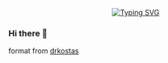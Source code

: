 <p align="center">
<a href="https://git.io/typing-svg">
  <img src="https://readme-typing-svg.demolab.com?font=Georgia&duration=1700&pause=100&color=228BF7&multiline=true&repeat=false&random=false&width=500&height=100&lines=SeongHo+Kim;Undergraduate+%7C+BS+%26+MS+%26+PhD;Interests+%3A+Compiler%2C+Homomorphic+Encryption%2C+LLM" alt="Typing SVG" />
</a>

<!-- <a href="https://github.com/seongho-git">
  <img src="https://github-stats-alpha.vercel.app/api?username=seongho-git&cc=22272e&tc=228BF7&ic=fff&bc=0000">
</a> -->

### Hi there 👋

format from [drkostas](https://github.com/drkostas/drkostas.git)
